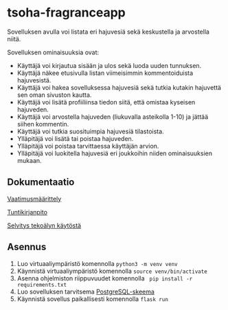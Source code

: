 # tsoha-fragranceapp
Sovelluksen avulla voi listata eri hajuvesiä sekä keskustella ja arvostella niitä.

Sovelluksen ominaisuuksia ovat:

* Käyttäjä voi kirjautua sisään ja ulos sekä luoda uuden tunnuksen.
* Käyttäjä näkee etusivulla listan viimeisimmin kommentoiduista hajuvesistä.
* Käyttäjä voi hakea sovelluksessa hajuvesiä sekä tutkia kutakin hajuvettä sen oman sivuston kautta.
* Käyttäjä voi lisätä profiiliinsa tiedon siitä, että omistaa kyseisen hajuveden.
* Käyttäjä voi arvostella hajuveden (liukuvalla asteikolla 1-10) ja jättää siihen kommentin.
* Käyttäjä voi tutkia suosituimpia hajuvesiä tilastoista.
* Ylläpitäjä voi lisätä tai poistaa hajuveden.
* Ylläpitäjä voi poistaa tarvittaessa käyttäjän arvion.
* Ylläpitäjä voi luokitella hajuvesiä eri joukkoihin niiden ominaisuuksien mukaan.


## Dokumentaatio
[Vaatimusmäärittely](https://github.com/immone/tsoha-fragranceapp/blob/main/documentation/vaatimusmaarittely.md)

[Tuntikirjanpito](https://github.com/immone/tsoha-fragranceapp/blob/main/documentation/tuntikirjanpito.md)

[Selvitys tekoälyn käytöstä](https://github.com/immone/tsoha-fragranceapp/blob/main/documentation/tekoalyn_kaytto.md)

## Asennus

1. Luo virtuaaliympäristö komennolla `python3 -m venv venv`
2. Käynnistä virtuaaliympäristö komennolla `source venv/bin/activate`
3. Asenna ohjelmiston riippuvuudet komennolla ` pip install -r requirements.txt`
4. Luo sovelluksen tarvitsema [PostgreSQL-skeema](https://github.com/immone/tsoha-fragranceapp/blob/main/data/schema.sql)
5. Käynnistä sovellus paikallisesti komennolla `flask run`
